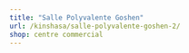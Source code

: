 ```yaml
---
title: "Salle Polyvalente Goshen"
url: /kinshasa/salle-polyvalente-goshen-2/
shop: centre commercial
---
```

